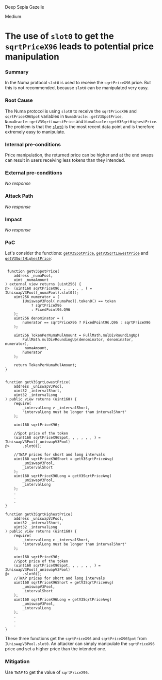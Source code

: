 Deep Sepia Gazelle

Medium

# The use of `slot0` to get the `sqrtPriceX96` leads to potential price manipulation

### Summary

In the Numa protocol `slot0` is used to receive the `sqrtPriceX96` price. But this is not recommended, because `slot0` can be manipulated very easy.

### Root Cause

The Numa protocol is using  `slot0` to receive the `sqrtPriceX96` and `sqrtPriceX96Spot` variables in `NumaOracle::getV3SpotPrice`, `NumaOracle::getV3SqrtLowestPrice` and `NumaOracle::getV3SqrtHighestPrice`. The problem is that the [`slot0`](https://docs.uniswap.org/contracts/v3/reference/core/interfaces/pool/IUniswapV3PoolState#slot0) is the most recent data point and is therefore extremely easy to manipulate.

### Internal pre-conditions

Price manipulation, the returned price can be higher and at the end swaps can result in users receiving less tokens than they intended.

### External pre-conditions

_No response_

### Attack Path

_No response_

### Impact

_No response_

### PoC

Let's consider the functions: [`getV3SpotPrice`](https://github.com/sherlock-audit/2024-12-numa-audit/blob/ae1d7781efb4cb2c3a40c642887ddadeecabb97d/Numa/contracts/NumaProtocol/NumaOracle.sol#L168), [`getV3SqrtLowestPrice`](https://github.com/sherlock-audit/2024-12-numa-audit/blob/ae1d7781efb4cb2c3a40c642887ddadeecabb97d/Numa/contracts/NumaProtocol/NumaOracle.sol#L270-L271) and [`getV3SqrtHighestPrice`](https://github.com/sherlock-audit/2024-12-numa-audit/blob/ae1d7781efb4cb2c3a40c642887ddadeecabb97d/Numa/contracts/NumaProtocol/NumaOracle.sol#L341-L342):

```solidity

 function getV3SpotPrice(
    address _numaPool,
    uint _numaAmount
) external view returns (uint256) {
@>  (uint160 sqrtPriceX96, , , , , , ) = IUniswapV3Pool(_numaPool).slot0();
    uint256 numerator = (
        IUniswapV3Pool(_numaPool).token0() == token
            ? sqrtPriceX96
            : FixedPoint96.Q96
    );
    uint256 denominator = (
        numerator == sqrtPriceX96 ? FixedPoint96.Q96 : sqrtPriceX96
    );

    uint256 TokenPerNumaMulAmount = FullMath.mulDivRoundingUp(
        FullMath.mulDivRoundingUp(denominator, denominator, numerator),
        _numaAmount,
        numerator
    );

    return TokenPerNumaMulAmount;
}


function getV3SqrtLowestPrice(
    address _uniswapV3Pool,
    uint32 _intervalShort,
    uint32 _intervalLong
) public view returns (uint160) {
    require(
        _intervalLong > _intervalShort,
        "intervalLong must be longer than intervalShort"
    );

    uint160 sqrtPriceX96;

    //Spot price of the token
    (uint160 sqrtPriceX96Spot, , , , , , ) = IUniswapV3Pool(_uniswapV3Pool)
@>      .slot0();

    //TWAP prices for short and long intervals
    uint160 sqrtPriceX96Short = getV3SqrtPriceAvg(
        _uniswapV3Pool,
        _intervalShort
    );
    uint160 sqrtPriceX96Long = getV3SqrtPriceAvg(
        _uniswapV3Pool,
        _intervalLong
    );
    .
    .
    .
}

function getV3SqrtHighestPrice(
    address _uniswapV3Pool,
    uint32 _intervalShort,
    uint32 _intervalLong
) public view returns (uint160) {
    require(
        _intervalLong > _intervalShort,
        "intervalLong must be longer than intervalShort"
    );

    uint160 sqrtPriceX96;
    //Spot price of the token
    (uint160 sqrtPriceX96Spot, , , , , , ) = IUniswapV3Pool(_uniswapV3Pool)
@>      .slot0();
    //TWAP prices for short and long intervals
    uint160 sqrtPriceX96Short = getV3SqrtPriceAvg(
        _uniswapV3Pool,
        _intervalShort
    );
    uint160 sqrtPriceX96Long = getV3SqrtPriceAvg(
        _uniswapV3Pool,
        _intervalLong
    );
    .
    .
    .
}

```

These three functions get the `sqrtPriceX96` and `sqrtPriceX96Spot` from `IUniswapV3Pool.slot0`. An attacker can simply manipulate the `sqrtPriceX96` price and set a higher price than the intended one.

### Mitigation

Use `TWAP` to get the value of `sqrtPriceX96`.